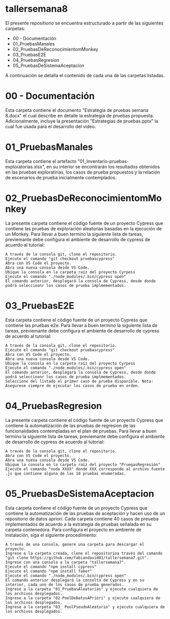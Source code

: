 # tallersemana8

El presente repositiorio se encuentra estructurado a partir de las siguientes carpetas:

* 00 - Documentación
* 01_PruebasManales
* 02_PruebasDeReconocimientomMonkey
* 03_PruebasE2E
* 04_PruebasRegresion
* 05_PruebasDeSistemaAceptacion

A continuación se detalla el contenido de cada una de las carpetas listadas.


# 00 - Documentación
Esta carpeta contiene el documento "Estrategia de pruebas semana 8.docx" el cual describe en detalle la estrategia de pruebas propuesta.  Adicionalmente, incluye la presentación "Estrategias de pruebas.pptx" la cual fue usada para el desarrollo del video. 


# 01_PruebasManales
Esta carpeta  contiene el artefacto "01_Inventario-pruebas-exploratorias.xlsx", en su interior se encontrarán los resultados obtenidos en las pruebas exploratirias, los casos de prueba propuestos y la relación de escenarios de prueba inicialmente contemplados.

# 02_PruebasDeReconocimientomMonkey
La presente carpeta contiene el código fuente de un proyecto Cypress que contiene  las pruebas de exploración aleatorias basadas en la ejecución de un Monkey.   Para llevar a buen termino la siguiente lista de tareas, previemante debe configura el ambiente de desarrollo de cypress de acuerdo al tutorial:

    A través de la consola git, clone el repositorio.
    Ejecute el comando "git checkout pruebascypress"
    Abra con VS Code el proyecto.
    Abra una nueva consola desde VS Code.
    Ubique la consola en la carpeta raíz del proyecto Cyrpess
    Ejecute el comando "./node_modules/.bin/cypress open"
    El comando anterior, desplegará la consola de Cypress, desde donde podrá seleccioanr los casos de prueba implmementados.
   
  
# 03_PruebasE2E
Esta carpeta contiene el código fuente de un proyecto Cypress que contiene las pruebas e2e.  Para llevar a buen termino la siguiente lista de tareas, previemante debe configura el ambiente de desarrollo de cypress de acuerdo al tutorial:

    A través de la consola git, clone el repositorio.
    Ejecute el comando "git checkout pruebascypress"
    Abra con VS Code el proyecto.
    Abra una nueva consola desde VS Code.
    Ubique la consola en la carpeta raíz del proyecto Cyrpess
    Ejecute el comando "./node_modules/.bin/cypress open"
    El comando anterior, desplegará la consola de Cypress, desde donde podrá seleccioanr los casos de prueba implmementados.
    Seleccione del listado el primer caso de prueba disponible. Nota: Asegurese siempre de ejecutar los casos de prueba en orden.


# 04_PruebasRegresion
La presente carpeta contiene el código fuente de un proyecto Cypress que contiene  la automatización de las pruebas de regresion de las funcionalidades contempladas en el plan de pruebas. Para llevar a buen termino la siguiente lista de tareas, previemante debe configura el ambiente de desarrollo de cypress de acuerdo al tutorial:

    A través de la consola git, clone el repositorio.
    Abra con VS Code el proyecto.
    Abra una nueva consola desde VS Code.
    Ubique la consola en la carpeta raíz del proyecto "PruegasRegresión"
    Ejecute el comando "node XXXX" donde XXX corresponde al archivo fuente .js que contiene alguna de las 10 pruebas enumeradas.


# 05_PruebasDeSistemaAceptacion
Esta carpeta contiene el código fuente de un proyecto Cypress que contiene  la automatización de las pruebas de aceptación y hacen uso de un repositorio de datos apriorí.  Cada carpeta contiene 40 casos de preueba implementados de acuerdo a la estrategia de pruebas señalada en su carpeta contenedora. Para configura el proyecto en ambiente de instalación, siga el siguiente procedimiento:

    A través de una consola, genere una carpeta para descargar el proyecto.
    Ingrese a la carpeta creada, clone el repositorioa través del comando "git clone https://github.com/fabiandavid01/tallersemana7.git".
    Ingrese con una consola a la carpeta "tallersemana7".
    Ejecute el comando "npm install cypress"
    Ejecute el comando "npm install faker"
    Ejecute el comando "./node_modules/.bin/cypress open"
    El comando anterior desplegará la consolta de Cypress y en su interior, cada uno de los casos de prueba generados.
    Ingrese a la carpeta "01_PruebasAleatorias" y ejecute cualquiera de los archivos desplegados.
    Ingrese a la carpeta "02-PoolDeDatosAPriori" y ejecute cualquiera de los archivos desplegados.
    Ingrese a la carpeta "03_ PoolPseudoAleatorio" y ejecute cualquiera de los archivos desplegados.
